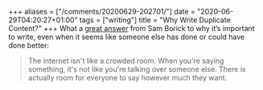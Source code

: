 +++
aliases = ["/comments/20200629-202701/"]
date = "2020-06-29T04:20:27+01:00"
tags = ["writing"]
title = "Why Write Duplicate Content?"
+++
What a [great answer](https://dev.to/samborick/comment/114ka) from Sam Borick to why it’s important to write, even when it seems like someone else has done or could have done better:

> The internet isn't like a crowded room. When you're saying something, it's not like you're talking over someone else. There is actually room for everyone to say however much they want.
